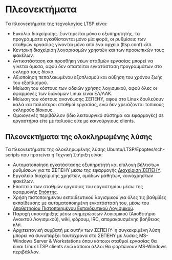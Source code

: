 # Πλεονεκτήματα

Τα πλεονεκτήματα της τεχνολογίας LTSP είναι:

- Ευκολία διαχείρισης. Συντηρείται μόνο ο εξυπηρετητής, τα προγράμματα
  εγκαθίστανται μόνο μία φορά, οι ρυθμίσεις των σταθμών εργασίας γίνονται μόνο
  από ένα αρχείο (ltsp.conf) κλπ.
- Κεντρική διαχείριση λογαριασμών χρηστών και των προσωπικών τους φακέλων.
- Αντικατάσταση και προσθήκη νέων σταθμών εργασίας μπορεί να γίνεται άμεσα,
  αφού δεν απαιτείται εγκατάσταση προγραμμάτων στο σκληρό τους δίσκο.
- Αξιοποίηση πεπαλαιωμένου εξοπλισμού και αύξηση του χρόνου ζωής του
  εξοπλισμού.
- Μείωση του κόστους των αδειών χρήσης λογισμικού, αφού όλες οι εφαρμογές των
  διανομών Linux είναι ΕΛ/ΛΑΚ.
- Μείωση του κόστους ανανέωσης ΣΕΠΕΗΥ, αφού στο Linux δουλεύουν καλά και
  παλιότεροι σταθμοί εργασίας, ενώ δεν χρειάζονται τοπικούς σκληρούς δίσκους.
- Ομοιογενές περιβάλλον (ίδιο λειτουργικό σύστημα και εφαρμογές) σε εργαστήρια
  είτε με παλιούς είτε με καινούργιους clients.

## Πλεονεκτήματα της ολοκληρωμένης λύσης

Τα πλεονεκτήματα της ολοκληρωμένης λύσης Ubuntu/LTSP/Epoptes/sch-scripts που
προτείνει η Τεχνική Στήριξη είναι:

- Αυτοματοποίηση εγκατάστασης εξυπηρετητή και επιλογή βέλτιστων ρυθμίσεων για
  το ΣΕΠΕΗΥ μέσω της εφαρμογής [Διαχείριση
  ΣΕΠΕΗΥ](../glossary/index.md#sch-scripts).
- Εργαλεία διαχείρισης χρηστών, ομάδων μαθητών, κοινόχρηστων φακέλων.
- Εποπτεία των σταθμών εργασίας του εργαστηρίου μέσω της εφαρμογής
  [Επόπτης](../glossary/index.md#epoptes).
- Χρήση πιστοποιημένου εκπαιδευτικού λογισμικού για όλες τις βαθμίδες
  εκπαίδευσης με αυτοματοποιημένη εγκατάστασή του, μέσω του [Αποθετηρίου
  Πιστοποιημένου Εκπαιδευτικού Λογισμικού](../ubuntu/repositories.md).
- Παροχή υποστήριξης μέσω ενημερώσεων λογισμικού (Αποθετήριο Ανοικτού
  Λογισμικού), wiki, φόρουμ, IRC, απομακρυσμένης βοήθειας κλπ.
- Αρχιτεκτονική συμβατή με αυτήν των ΣΕΠΕΗΥ· η συγκεκριμένη λύση μπορεί να
  συνυπάρξει ταυτόχρονα στο ΣΕΠΕΗΥ με λύσεις MS-Windows Server & Workstations
  όπου κάποιοι σταθμοί εργασίας θα είναι Linux LTSP clients ενώ κάποιοι άλλοι
  θα φορτώνουν MS-Windows περιβάλλον.
